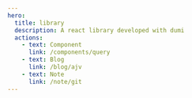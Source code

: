 ```yaml
---
hero:
  title: library
  description: A react library developed with dumi
  actions:
    - text: Component
      link: /components/query
    - text: Blog
      link: /blog/ajv
    - text: Note
      link: /note/git
---
```


